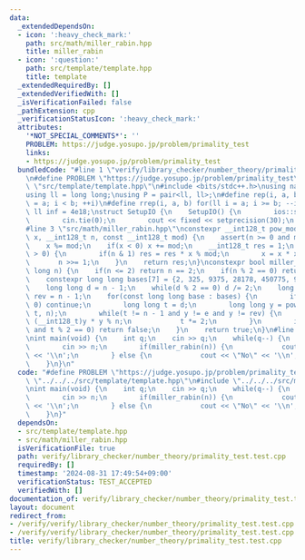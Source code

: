 ```yaml
---
data:
  _extendedDependsOn:
  - icon: ':heavy_check_mark:'
    path: src/math/miller_rabin.hpp
    title: miller_rabin
  - icon: ':question:'
    path: src/template/template.hpp
    title: template
  _extendedRequiredBy: []
  _extendedVerifiedWith: []
  _isVerificationFailed: false
  _pathExtension: cpp
  _verificationStatusIcon: ':heavy_check_mark:'
  attributes:
    '*NOT_SPECIAL_COMMENTS*': ''
    PROBLEM: https://judge.yosupo.jp/problem/primality_test
    links:
    - https://judge.yosupo.jp/problem/primality_test
  bundledCode: "#line 1 \"verify/library_checker/number_theory/primality_test.test.cpp\"\
    \n#define PROBLEM \"https://judge.yosupo.jp/problem/primality_test\"\n#line 2\
    \ \"src/template/template.hpp\"\n#include <bits/stdc++.h>\nusing namespace std;\n\
    using ll = long long;\nusing P = pair<ll, ll>;\n#define rep(i, a, b) for(ll i\
    \ = a; i < b; ++i)\n#define rrep(i, a, b) for(ll i = a; i >= b; --i)\nconstexpr\
    \ ll inf = 4e18;\nstruct SetupIO {\n    SetupIO() {\n        ios::sync_with_stdio(0);\n\
    \        cin.tie(0);\n        cout << fixed << setprecision(30);\n    }\n} setup_io;\n\
    #line 3 \"src/math/miller_rabin.hpp\"\nconstexpr __int128_t pow_mod_128(__int128_t\
    \ x, __int128_t n, const __int128_t mod) {\n    assert(n >= 0 and mod >= 1);\n\
    \    x %= mod;\n    if(x < 0) x += mod;\n    __int128_t res = 1;\n    while(n\
    \ > 0) {\n        if(n & 1) res = res * x % mod;\n        x = x * x % mod;\n \
    \       n >>= 1;\n    }\n    return res;\n}\nconstexpr bool miller_rabin(long\
    \ long n) {\n    if(n <= 2) return n == 2;\n    if(n % 2 == 0) return false;\n\
    \    constexpr long long bases[7] = {2, 325, 9375, 28178, 450775, 9780504, 1795265022};\n\
    \    long long d = n - 1;\n    while(d % 2 == 0) d /= 2;\n    long long e = 1,\
    \ rev = n - 1;\n    for(const long long base : bases) {\n        if(base % n ==\
    \ 0) continue;\n        long long t = d;\n        long long y = pow_mod_128(base,\
    \ t, n);\n        while(t != n - 1 and y != e and y != rev) {\n            y =\
    \ (__int128_t)y * y % n;\n            t *= 2;\n        }\n        if(y != rev\
    \ and t % 2 == 0) return false;\n    }\n    return true;\n}\n#line 4 \"verify/library_checker/number_theory/primality_test.test.cpp\"\
    \nint main(void) {\n    int q;\n    cin >> q;\n    while(q--) {\n        ll n;\n\
    \        cin >> n;\n        if(miller_rabin(n)) {\n            cout << \"Yes\"\
    \ << '\\n';\n        } else {\n            cout << \"No\" << '\\n';\n        }\n\
    \    }\n}\n"
  code: "#define PROBLEM \"https://judge.yosupo.jp/problem/primality_test\"\n#include\
    \ \"../../../src/template/template.hpp\"\n#include \"../../../src/math/miller_rabin.hpp\"\
    \nint main(void) {\n    int q;\n    cin >> q;\n    while(q--) {\n        ll n;\n\
    \        cin >> n;\n        if(miller_rabin(n)) {\n            cout << \"Yes\"\
    \ << '\\n';\n        } else {\n            cout << \"No\" << '\\n';\n        }\n\
    \    }\n}"
  dependsOn:
  - src/template/template.hpp
  - src/math/miller_rabin.hpp
  isVerificationFile: true
  path: verify/library_checker/number_theory/primality_test.test.cpp
  requiredBy: []
  timestamp: '2024-08-31 17:49:54+09:00'
  verificationStatus: TEST_ACCEPTED
  verifiedWith: []
documentation_of: verify/library_checker/number_theory/primality_test.test.cpp
layout: document
redirect_from:
- /verify/verify/library_checker/number_theory/primality_test.test.cpp
- /verify/verify/library_checker/number_theory/primality_test.test.cpp.html
title: verify/library_checker/number_theory/primality_test.test.cpp
---
```

